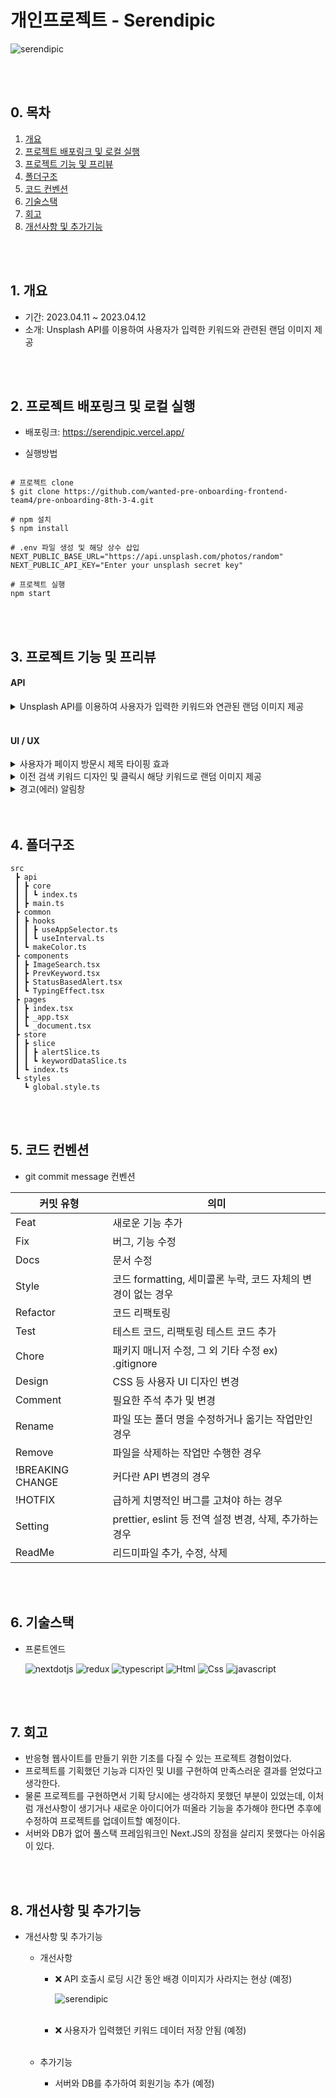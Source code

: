 # 개인프로젝트 - Serendipic

![serendipic](https://user-images.githubusercontent.com/92634711/232368543-b26544cb-ea22-4e16-80be-fc512bc7c8d5.PNG)

<br />
<br />

## 0. 목차

1. [개요](#1-개요)
2. [프로젝트 배포링크 및 로컬 실행](#2-프로젝트-배포링크-및-로컬-실행)
3. [프로젝트 기능 및 프리뷰](#3-프로젝트-기능-및-프리뷰)
4. [폴더구조](#4-폴더구조)
5. [코드 컨벤션](#5-코드-컨벤션)
6. [기술스택](#6-기술스택)
7. [회고](#7-회고)
8. [개선사항 및 추가기능](#8-개선사항-및-추가기능)

<br />
<br />

## 1. 개요

- 기간: 2023.04.11 ~ 2023.04.12
- 소개: Unsplash API를 이용하여 사용자가 입력한 키워드와 관련된 랜덤 이미지 제공

<br />
<br />

## 2. 프로젝트 배포링크 및 로컬 실행

- 배포링크: https://serendipic.vercel.app/

- 실행방법

```shell

# 프로젝트 clone
$ git clone https://github.com/wanted-pre-onboarding-frontend-team4/pre-onboarding-8th-3-4.git

# npm 설치
$ npm install

# .env 파일 생성 및 해당 상수 삽입
NEXT_PUBLIC_BASE_URL="https://api.unsplash.com/photos/random"
NEXT_PUBLIC_API_KEY="Enter your unsplash secret key"

# 프로젝트 실행
npm start

```

<br />
<br />

## 3. 프로젝트 기능 및 프리뷰

#### API

<details>
  <summary>Unsplash API를 이용하여 사용자가 입력한 키워드와 연관된 랜덤 이미지 제공</summary>
  <br />
  <div markdown="1">

  ![keyword_search](https://user-images.githubusercontent.com/92634711/232393695-f37c8eec-58d3-43ae-bfb3-a299313408c4.gif)

  </div>
</details>

<br />

#### UI / UX

<details>
  <summary>사용자가 페이지 방문시 제목 타이핑 효과</summary>
  <br />
  <div markdown="2">

  ![typing_effect](https://user-images.githubusercontent.com/92634711/232388454-77b6386b-5bc0-4fe2-a57e-952aebbbede0.gif)

  </div>
</details>

<details>
  <summary>이전 검색 키워드 디자인 및 클릭시 해당 키워드로 랜덤 이미지 제공</summary>
  <br />
  <div markdown="3">

  ![prev_keyword](https://user-images.githubusercontent.com/92634711/232394025-0a81d290-91c9-41ec-bd1d-7a070ba6f62e.gif)

  </div>
</details>

<details>
  <summary>경고(에러) 알림창</summary>
  <br />
  <div markdown="4">

  ![alert](https://user-images.githubusercontent.com/92634711/232393367-f1606435-6a61-498d-b4bd-40b903bc3160.gif)

  </div>
</details>

<br />
<br />

## 4. 폴더구조

```
src
 ┣ api
 ┃ ┣ core
 ┃ ┃ ┗ index.ts
 ┃ ┣ main.ts
 ┣ common
 ┃ ┣ hooks
 ┃ ┃ ┣ useAppSelector.ts
 ┃ ┃ ┗ useInterval.ts
 ┃ ┗ makeColor.ts
 ┣ components
 ┃ ┣ ImageSearch.tsx
 ┃ ┣ PrevKeyword.tsx
 ┃ ┣ StatusBasedAlert.tsx
 ┃ ┗ TypingEffect.tsx
 ┣ pages
 ┃ ┣ index.tsx
 ┃ ┣ _app.tsx
 ┃ ┗ _document.tsx
 ┣ store
 ┃ ┣ slice
 ┃ ┃ ┣ alertSlice.ts
 ┃ ┃ ┗ keywordDataSlice.ts
 ┃ ┗ index.ts
 ┗ styles
   ┗ global.style.ts
```

<br />
<br />

## 5. 코드 컨벤션

- git commit message 컨벤션

| 커밋 유형        | 의미                                                         |
| ---------------- | ------------------------------------------------------------ |
| Feat             | 새로운 기능 추가                                             |
| Fix              | 버그, 기능 수정                                              |
| Docs             | 문서 수정                                                    |
| Style            | 코드 formatting, 세미콜론 누락, 코드 자체의 변경이 없는 경우 |
| Refactor         | 코드 리팩토링                                                |
| Test             | 테스트 코드, 리팩토링 테스트 코드 추가                       |
| Chore            | 패키지 매니저 수정, 그 외 기타 수정 ex) .gitignore           |
| Design           | CSS 등 사용자 UI 디자인 변경                                 |
| Comment          | 필요한 주석 추가 및 변경                                     |
| Rename           | 파일 또는 폴더 명을 수정하거나 옮기는 작업만인 경우          |
| Remove           | 파일을 삭제하는 작업만 수행한 경우                           |
| !BREAKING CHANGE | 커다란 API 변경의 경우                                       |
| !HOTFIX          | 급하게 치명적인 버그를 고쳐야 하는 경우                      |
| Setting          | prettier, eslint 등 전역 설정 변경, 삭제, 추가하는 경우      |
| ReadMe           | 리드미파일 추가, 수정, 삭제                                  |

<br />
<br />

## 6. 기술스택
  
  - 프론트엔드

    <img alt="nextdotjs" src ="https://img.shields.io/badge/next.js-000000.svg?&style=for-the-badge&logo=nextdotjs&logoColor=white"/>
    <img alt="redux" src ="https://img.shields.io/badge/redux-764ABC.svg?&style=for-the-badge&logo=redux&logoColor=white"/>
    <img alt="typescript" src ="https://img.shields.io/badge/typescript-3178C6.svg?&style=for-the-badge&logo=typescript&logoColor=white"/>
    <img alt="Html" src ="https://img.shields.io/badge/HTML5-E34F26.svg?&style=for-the-badge&logo=HTML5&logoColor=white"/>
    <img alt="Css" src ="https://img.shields.io/badge/CSS3-1572B6.svg?&style=for-the-badge&logo=CSS3&logoColor=white"/>
    <img alt="javascript" src ="https://img.shields.io/badge/javascript-F7DF1E.svg?&style=for-the-badge&logo=javascript&logoColor=black"/>

<br />
<br />

## 7. 회고
- 반응형 웹사이트를 만들기 위한 기초를 다질 수 있는 프로젝트 경험이었다.
- 프로젝트를 기획했던 기능과 디자인 및 UI를 구현하여 만족스러운 결과를 얻었다고 생각한다.
- 물론 프로젝트를 구현하면서 기획 당시에는 생각하지 못했던 부분이 있었는데, 이처럼 개선사항이 생기거나 새로운 아이디어가 떠올라 기능을 추가해야 한다면 추후에 수정하여 프로젝트를 업데이트할 예정이다.
- 서버와 DB가 없어 풀스택 프레임워크인 Next.JS의 장점을 살리지 못했다는 아쉬움이 있다.

<br />
<br />

## 8. 개선사항 및 추가기능
- 개선사항 및 추가기능

  - 개선사항
    
    - ❌ API 호출시 로딩 시간 동안 배경 이미지가 사라지는 현상 (예정)
  
      ![serendipic](https://user-images.githubusercontent.com/92634711/232376698-9db0df26-4027-4378-9be0-a00d7b1961b3.gif)
    
    <br />
    
    - ❌ 사용자가 입력했던 키워드 데이터 저장 안됨 (예정)

    <br />

  - 추가기능
    
    - 서버와 DB를 추가하여 회원기능 추가 (예정)

<br />
<br />
